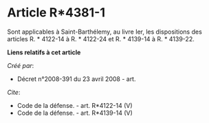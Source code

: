 # Article R*4381-1

Sont applicables à Saint-Barthélemy, au livre Ier, les dispositions des articles R. * 4122-14 à R. * 4122-24 et R. * 4139-14
à R. * 4139-22.

**Liens relatifs à cet article**

_Créé par_:

  - Décret n°2008-391 du 23 avril 2008 - art.

_Cite_:

  - Code de la défense. - art. R*4122-14 (V)
  - Code de la défense. - art. R*4139-14 (V)
